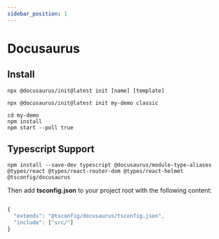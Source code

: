 ```yaml
---
sidebar_position: 1
---
```


# Docusaurus

## Install

```console
npx @docusaurus/init@latest init [name] [template]
```

```console
npx @docusaurus/init@latest init my-demo classic
```

```console
cd my-demo
npm install
npm start --poll true
```

## Typescript Support

```console
npm install --save-dev typescript @docusaurus/module-type-aliases @types/react @types/react-router-dom @types/react-helmet @tsconfig/docusaurus
```

Then add **tsconfig.json** to your project root with the following content:

```javascript

{
  "extends": "@tsconfig/docusaurus/tsconfig.json",
  "include": ["src/"]
}

```
